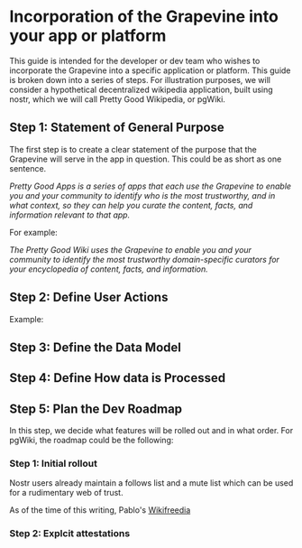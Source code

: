 Incorporation of the Grapevine into your app or platform
=====


This guide is intended for the developer or dev team who wishes to incorporate the Grapevine into a specific application or platform. This guide is broken down into a series of steps. For illustration purposes, we will consider a hypothetical decentralized wikipedia application, built using nostr, which we will call Pretty Good Wikipedia, or pgWiki.

## Step 1: Statement of General Purpose 

The first step is to create a clear statement of the purpose that the Grapevine will serve in the app in question. This could be as short as one sentence. 

_Pretty Good Apps is a series of apps that each use the Grapevine to enable you and your community to identify who is the most trustworthy, and in what context, so they can help you curate the content, facts, and information relevant to that app._

For example:

_The Pretty Good Wiki uses the Grapevine to enable you and your community to identify the most trustworthy domain-specific curators for your encyclopedia of content, facts, and information._

## Step 2: Define User Actions

Example:

## Step 3: Define the Data Model

## Step 4: Define How data is Processed



## Step 5: Plan the Dev Roadmap

In this step, we decide what features will be rolled out and in what order. For pgWiki, the roadmap could be the following:

### Step 1: Initial rollout

Nostr users already maintain a follows list and a mute list which can be used for a rudimentary web of trust.

As of the time of this writing, Pablo's [Wikifreedia](https://wikifreedia.xyz) 

### Step 2: Explcit attestations


